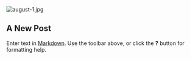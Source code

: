 ![august-1.jpg]({{site.baseurl}}/august-1.jpg)

## A New Post

Enter text in [Markdown](http://daringfireball.net/projects/markdown/). Use the toolbar above, or click the **?** button for formatting help.
